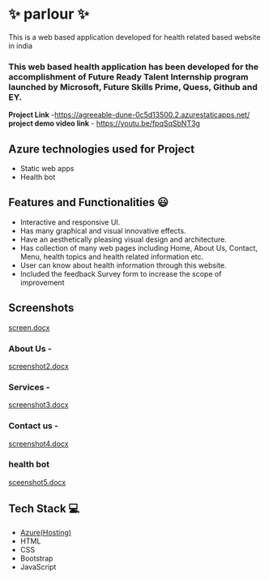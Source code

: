 # ✨ parlour ✨

This is a web based application developed for health related based website in india

### This web based health application has been developed for the accomplishment of Future Ready Talent Internship program launched by Microsoft, Future Skills Prime, Quess, Github and EY.


**Project Link** -https://agreeable-dune-0c5d13500.2.azurestaticapps.net/
**project demo video link** - https://youtu.be/fpqSqSbNT3g

## Azure technologies used for Project

- Static web apps
- Health bot

## Features and Functionalities 😃

- Interactive and responsive UI.
- Has many graphical and visual innovative effects.
- Have an aesthetically pleasing visual design and architecture.
- Has collection of many web pages including Home, About Us, Contact, Menu, health topics and health related information etc.
- User can know about health information through this website.
- Included the feedback Survey form to increase the scope of improvement 

## Screenshots

[screen.docx](https://github.com/hemasaivelagalet/project2003/files/9994429/screen.jpg)



   

### About Us -


[screenshot2.docx](https://github.com/hemasaivelagalet/project2003/files/9994440/screenshot2.jpg)


### Services -

[screenshot3.docx](https://github.com/hemasaivelagalet/project2003/files/9994445/screenshot3.jpg)



### Contact us -

[screenshot4.docx](https://github.com/hemasaivelagalet/project2003/files/9994449/screenshot4.jpg)


### health bot

[sceenshot5.docx](https://github.com/hemasaivelagalet/project2003/files/9994450/sceenshot5.jpg
)



## Tech Stack 💻

- [Azure(Hosting)](https://azure.microsoft.com/en-in/features/azure-portal/)
- HTML
- CSS
- Bootstrap
- JavaScript
